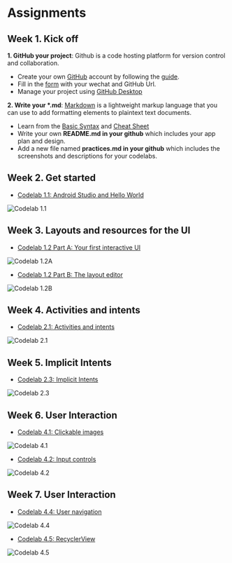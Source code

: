 # Assignments

## Week 1. Kick off
<strong>1. GitHub your project</strong>: Github is a code hosting platform for version control and collaboration.
- Create your own [GitHub](https://github.com/) account by following the [guide](https://guides.github.com/activities/hello-world/).
- Fill in the [form](https://docs.qq.com/sheet/DRmxJek93RFdTSHNX) with your wechat and GitHub Url.
- Manage your project using [GitHub Desktop](https://desktop.github.com/)

<strong>2. Write your *.md</strong>: [Markdown](https://www.markdownguide.org/) is a lightweight markup language that you can use to add formatting elements to plaintext text documents. 
- Learn from the [Basic Syntax](https://www.markdownguide.org/basic-syntax/) and [Cheat Sheet](https://www.markdownguide.org/cheat-sheet/)
- Write your own <strong>README.md in your github</strong> which includes your app plan and design.
- Add a new file named <strong>practices.md in your github</strong> which includes the screenshots and descriptions</strong> for your codelabs.


## Week 2. Get started
- [Codelab 1.1: Android Studio and Hello World](https://codelabs.developers.google.com/codelabs/android-training-hello-world/#0)

![Codelab 1.1](./assets/cl1.1.png)

## Week 3. Layouts and resources for the UI
- [Codelab 1.2 Part A: Your first interactive UI](https://codelabs.developers.google.com/codelabs/android-training-layout-editor-part-a/)

![Codelab 1.2A](./assets/cl1.2A.png)

- [Codelab 1.2 Part B: The layout editor](https://codelabs.developers.google.com/codelabs/android-training-layout-editor-part-b/)

![Codelab 1.2B](./assets/cl1.2B.png)

## Week 4. Activities and intents
- [Codelab 2.1: Activities and intents](https://codelabs.developers.google.com/codelabs/android-training-create-an-activity/index.html)

![Codelab 2.1](./assets/cl2.1.png)

## Week 5. Implicit Intents
- [Codelab 2.3: Implicit Intents](https://codelabs.developers.google.com/codelabs/android-training-activity-with-implicit-intent/)

![Codelab 2.3](./assets/cl2.3.png)


## Week 6. User Interaction
- [Codelab 4.1: Clickable images](https://codelabs.developers.google.com/codelabs/android-training-clickable-images)

![Codelab 4.1](./assets/cl4.1.png)

- [Codelab 4.2: Input controls](https://codelabs.developers.google.com/codelabs/android-training-input-controls)

![Codelab 4.2](./assets/cl4.2.png)

## Week 7. User Interaction
- [Codelab 4.4: User navigation](https://codelabs.developers.google.com/codelabs/android-training-provide-user-navigation)

![Codelab 4.4](./assets/cl4.4.png)

- [Codelab 4.5: RecyclerView](https://codelabs.developers.google.com/codelabs/android-training-create-recycler-view)

![Codelab 4.5](./assets/cl4.5.png)